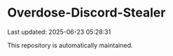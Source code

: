 # Overdose-Discord-Stealer

Last updated: 2025-06-23 05:28:31

This repository is automatically maintained.
